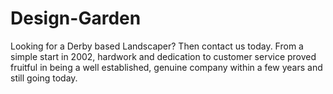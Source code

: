 # Design-Garden
Looking for a Derby based Landscaper? Then contact us today. From a simple start in 2002, hardwork and dedication to customer service proved fruitful in being a well established, genuine company within a few years and still going today.

